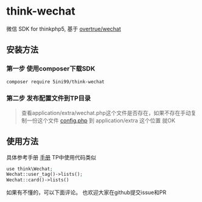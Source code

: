 
# think-wechat
微信 SDK for thinkphp5, 基于 [overtrue/wechat](https://github.com/overtrue/wechat)

## 安装方法

### 第一步 使用composer下载SDK

```bash
composer require 5ini99/think-wechat
```

### 第二步 发布配置文件到TP目录

> 查看application/extra/wechat.php这个文件是否存在，如果不存在手动复制一份这个文件 [config.php](https://raw.githubusercontent.com/hooklife/thinkphp5-wechat/master/src/config.php) 到 application/extra 这个位置 就OK

## 使用方法
具体参考手册 [手册](https://easywechat.org/zh-cn/docs/)
TP中使用代码类似
```php
use think\Wechat;
Wechat::user_tag()->lists();
Wechat::card()->lists()
```
如果有不懂的，可以下面评论。
也欢迎大家在github提交issue和PR
